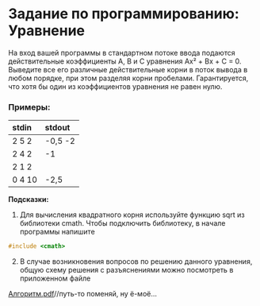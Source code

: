 # Задание по программированию: Уравнение

На вход вашей программы в стандартном потоке ввода подаются действительные коэффициенты A, B и C уравнения Ax² + Bx + C = 0. Выведите все его различные действительные корни в поток вывода в любом порядке, при этом разделяя корни пробелами. Гарантируется, что хотя бы один из коэффициентов уравнения не равен нулю.

### Примеры:

| stdin  | stdout  |
| :----- | :------ |
| 2 5 2  | -0,5 -2 |
| 2 4 2  | -1      |
| 2 1 2  |         |
| 0 4 10 | -2,5    |

**Подсказки:**

1. Для вычисления квадратного корня используйте функцию sqrt из библиотеки cmath. Чтобы подключить библиотеку, в начале программы напишите

```C++
#include <cmath>
```

2. В случае возникновения вопросов по решению данного уравнения, общую схему решения с разъяснениями можно посмотреть в приложенном файле

[Алгоритм.pdf](<Алгоритм.pdf>)//путь-то поменяй, ну ё-моё...

